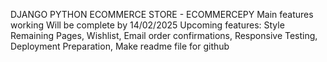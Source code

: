 DJANGO PYTHON ECOMMERCE STORE - ECOMMERCEPY                Main features working 
Will be complete by 14/02/2025
Upcoming features:
Style Remaining Pages,
Wishlist,
Email order confirmations,
Responsive Testing,
Deployment Preparation,
Make readme file for github
